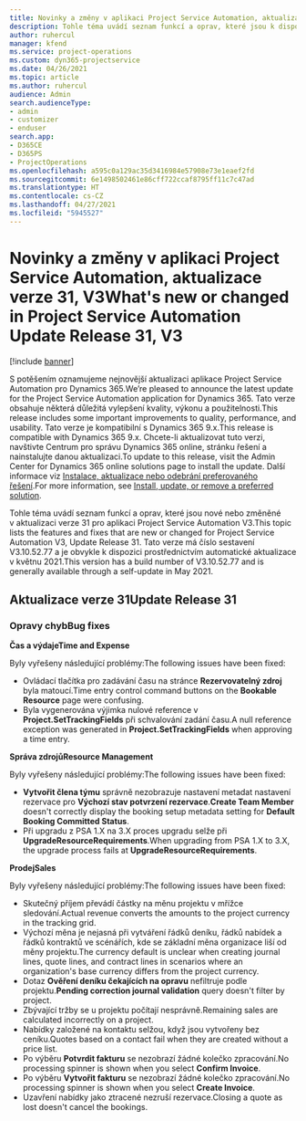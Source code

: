 ```yaml
---
title: Novinky a změny v aplikaci Project Service Automation, aktualizace verze 31, V3
description: Tohle téma uvádí seznam funkcí a oprav, které jsou k dispozici v Project Service Automation, aktualizace verze 31, V3.
author: ruhercul
manager: kfend
ms.service: project-operations
ms.custom: dyn365-projectservice
ms.date: 04/26/2021
ms.topic: article
ms.author: ruhercul
audience: Admin
search.audienceType:
- admin
- customizer
- enduser
search.app:
- D365CE
- D365PS
- ProjectOperations
ms.openlocfilehash: a595c0a129ac35d3416984e57908e73e1eaef2fd
ms.sourcegitcommit: 6e1498502461e86cff722ccaf8795ff11c7c47ad
ms.translationtype: HT
ms.contentlocale: cs-CZ
ms.lasthandoff: 04/27/2021
ms.locfileid: "5945527"
---
```

# <a name="whats-new-or-changed-in-project-service-automation-update-release-31-v3"></a><span data-ttu-id="f20b7-103">Novinky a změny v aplikaci Project Service Automation, aktualizace verze 31, V3</span><span class="sxs-lookup"><span data-stu-id="f20b7-103">What's new or changed in Project Service Automation Update Release 31, V3</span></span>

[!include [banner](../includes/psa-now-project-operations.md)]

<span data-ttu-id="f20b7-104">S potěšením oznamujeme nejnovější aktualizaci aplikace Project Service Automation pro Dynamics 365.</span><span class="sxs-lookup"><span data-stu-id="f20b7-104">We’re pleased to announce the latest update for the Project Service Automation application for Dynamics 365.</span></span> <span data-ttu-id="f20b7-105">Tato verze obsahuje některá důležitá vylepšení kvality, výkonu a použitelnosti.</span><span class="sxs-lookup"><span data-stu-id="f20b7-105">This release includes some important improvements to quality, performance, and usability.</span></span> <span data-ttu-id="f20b7-106">Tato verze je kompatibilní s Dynamics 365 9.x.</span><span class="sxs-lookup"><span data-stu-id="f20b7-106">This release is compatible with Dynamics 365 9.x.</span></span> <span data-ttu-id="f20b7-107">Chcete-li aktualizovat tuto verzi, navštivte Centrum pro správu Dynamics 365 online, stránku řešení a nainstalujte danou aktualizaci.</span><span class="sxs-lookup"><span data-stu-id="f20b7-107">To update to this release, visit the Admin Center for Dynamics 365 online solutions page to install the update.</span></span> <span data-ttu-id="f20b7-108">Další informace viz [Instalace, aktualizace nebo odebrání preferovaného řešení](/power-platform/admin/install-remove-preferred-solution).</span><span class="sxs-lookup"><span data-stu-id="f20b7-108">For more information, see [Install, update, or remove a preferred solution](/power-platform/admin/install-remove-preferred-solution).</span></span>

<span data-ttu-id="f20b7-109">Tohle téma uvádí seznam funkcí a oprav, které jsou nové nebo změněné v aktualizaci verze 31 pro aplikaci Project Service Automation V3.</span><span class="sxs-lookup"><span data-stu-id="f20b7-109">This topic lists the features and fixes that are new or changed for Project Service Automation V3, Update Release 31.</span></span> <span data-ttu-id="f20b7-110">Tato verze má číslo sestavení V3.10.52.77 a je obvykle k dispozici prostřednictvím automatické aktualizace v květnu 2021.</span><span class="sxs-lookup"><span data-stu-id="f20b7-110">This version has a build number of V3.10.52.77 and is generally available through a self-update in May 2021.</span></span>

## <a name="update-release-31"></a><span data-ttu-id="f20b7-111">Aktualizace verze 31</span><span class="sxs-lookup"><span data-stu-id="f20b7-111">Update Release 31</span></span>

### <a name="bug-fixes"></a><span data-ttu-id="f20b7-112">Opravy chyb</span><span class="sxs-lookup"><span data-stu-id="f20b7-112">Bug fixes</span></span>

<span data-ttu-id="f20b7-113">**Čas a výdaje**</span><span class="sxs-lookup"><span data-stu-id="f20b7-113">**Time and Expense**</span></span>

<span data-ttu-id="f20b7-114">Byly vyřešeny následující problémy:</span><span class="sxs-lookup"><span data-stu-id="f20b7-114">The following issues have been fixed:</span></span>

- <span data-ttu-id="f20b7-115">Ovládací tlačítka pro zadávání času na stránce **Rezervovatelný zdroj** byla matoucí.</span><span class="sxs-lookup"><span data-stu-id="f20b7-115">Time entry control command buttons on the **Bookable Resource** page were confusing.</span></span>
- <span data-ttu-id="f20b7-116">Byla vygenerována výjimka nulové reference v **Project.SetTrackingFields** při schvalování zadání času.</span><span class="sxs-lookup"><span data-stu-id="f20b7-116">A null reference exception was generated in **Project.SetTrackingFields** when approving a time entry.</span></span>

<span data-ttu-id="f20b7-117">**Správa zdrojů**</span><span class="sxs-lookup"><span data-stu-id="f20b7-117">**Resource Management**</span></span>

<span data-ttu-id="f20b7-118">Byly vyřešeny následující problémy:</span><span class="sxs-lookup"><span data-stu-id="f20b7-118">The following issues have been fixed:</span></span>

- <span data-ttu-id="f20b7-119">**Vytvořit člena týmu** správně nezobrazuje nastavení metadat nastavení rezervace pro **Výchozí stav potvrzení rezervace**.</span><span class="sxs-lookup"><span data-stu-id="f20b7-119">**Create Team Member** doesn't correctly display the booking setup metadata setting for **Default Booking Committed Status**.</span></span>
- <span data-ttu-id="f20b7-120">Při upgradu z PSA 1.X na 3.X proces upgradu selže při **UpgradeResourceRequirements**.</span><span class="sxs-lookup"><span data-stu-id="f20b7-120">When upgrading from PSA 1.X to 3.X, the upgrade process fails at **UpgradeResourceRequirements**.</span></span>


<span data-ttu-id="f20b7-121">**Prodej**</span><span class="sxs-lookup"><span data-stu-id="f20b7-121">**Sales**</span></span>

<span data-ttu-id="f20b7-122">Byly vyřešeny následující problémy:</span><span class="sxs-lookup"><span data-stu-id="f20b7-122">The following issues have been fixed:</span></span>

- <span data-ttu-id="f20b7-123">Skutečný příjem převádí částky na měnu projektu v mřížce sledování.</span><span class="sxs-lookup"><span data-stu-id="f20b7-123">Actual revenue converts the amounts to the project currency in the tracking grid.</span></span>
- <span data-ttu-id="f20b7-124">Výchozí měna je nejasná při vytváření řádků deníku, řádků nabídek a řádků kontraktů ve scénářích, kde se základní měna organizace liší od měny projektu.</span><span class="sxs-lookup"><span data-stu-id="f20b7-124">The currency default is unclear when creating journal lines, quote lines, and contract lines in scenarios where an organization's base currency differs from the project currency.</span></span>
- <span data-ttu-id="f20b7-125">Dotaz **Ověření deníku čekajících na opravu** nefiltruje podle projektu.</span><span class="sxs-lookup"><span data-stu-id="f20b7-125">**Pending correction journal validation** query doesn't filter by project.</span></span>
- <span data-ttu-id="f20b7-126">Zbývající tržby se u projektu počítají nesprávně.</span><span class="sxs-lookup"><span data-stu-id="f20b7-126">Remaining sales are calculated incorrectly on a project.</span></span>
- <span data-ttu-id="f20b7-127">Nabídky založené na kontaktu selžou, když jsou vytvořeny bez ceníku.</span><span class="sxs-lookup"><span data-stu-id="f20b7-127">Quotes based on a contact fail when they are created without a price list.</span></span>
- <span data-ttu-id="f20b7-128">Po výběru **Potvrdit fakturu** se nezobrazí žádné kolečko zpracování.</span><span class="sxs-lookup"><span data-stu-id="f20b7-128">No processing spinner is shown when you select **Confirm Invoice**.</span></span>
- <span data-ttu-id="f20b7-129">Po výběru **Vytvořit fakturu** se nezobrazí žádné kolečko zpracování.</span><span class="sxs-lookup"><span data-stu-id="f20b7-129">No processing spinner is shown when you select **Create Invoice**.</span></span>
- <span data-ttu-id="f20b7-130">Uzavření nabídky jako ztracené nezruší rezervace.</span><span class="sxs-lookup"><span data-stu-id="f20b7-130">Closing a quote as lost doesn't cancel the bookings.</span></span>







